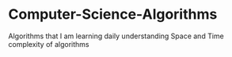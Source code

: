# Computer-Science-Algorithms
Algorithms that I am learning daily
understanding Space and Time complexity of algorithms 